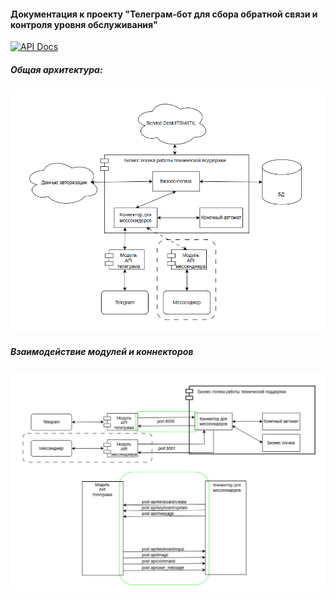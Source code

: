 #### Документация к проекту "Телеграм-бот для сбора обратной связи и контроля уровня обслуживания"


[![API Docs](https://img.shields.io/badge/_OpenAPI_-8A2BE2?style=for-the-badge)](https://ashflaare.github.io/bot_documentation/)

##### Общая архитектура:
![Общая архитектура](images/global_architecture_v1.png)

##### Взаимодействие модулей и коннекторов
![Взаимодействие модулей и коннекторов](images/connection_modules_connector_v1.png)